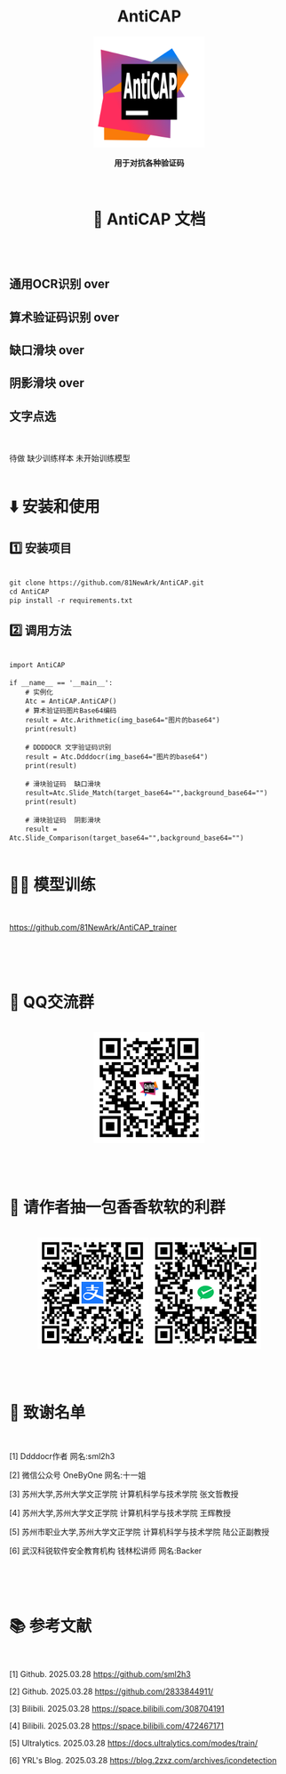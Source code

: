 <div align="center">

# AntiCAP

<img src=logo.png alt="logo" width="200" height="200">

<strong>用于对抗各种验证码</strong>

</div>


<br>

<div align="center">

# 📄 AntiCAP 文档


</div>
<br>
<br>

## 通用OCR识别  over

## 算术验证码识别 over

## 缺口滑块 over

## 阴影滑块 over

## 文字点选

<br>
<br>
待做 缺少训练样本 未开始训练模型 

<br>
<br>

# ⬇️ 安装和使用

## 1️⃣ 安装项目

```

git clone https://github.com/81NewArk/AntiCAP.git
cd AntiCAP
pip install -r requirements.txt

```

## 2️⃣ 调用方法


```

import AntiCAP

if __name__ == '__main__':
    # 实例化
    Atc = AntiCAP.AntiCAP()
    # 算术验证码图片Base64编码
    result = Atc.Arithmetic(img_base64="图片的base64")
    print(result)

    # DDDDOCR 文字验证码识别
    result = Atc.Ddddocr(img_base64="图片的base64")
    print(result)

    # 滑块验证码  缺口滑块
    result=Atc.Slide_Match(target_base64="",background_base64="")
    print(result)

    # 滑块验证码  阴影滑块
    result = Atc.Slide_Comparison(target_base64="",background_base64="")
   
  ```

# 💪🏼 模型训练

<br>

https://github.com/81NewArk/AntiCAP_trainer

<br>
<br>
<br>

# 🐧 QQ交流群

<br>

<div align="center">

<img src="https://github.com/81NewArk/AntiCAP_trainer/raw/main/docs/QQ_Group.png" alt="QQGroup" width="200" height="200">

</div>


<br>
<br>
<br>

# 🚬 请作者抽一包香香软软的利群
<br>

<div align="center">

<img src="https://github.com/81NewArk/AntiCAP_trainer/raw/main/docs/Ali.png" alt="Ali" width="200" height="200">
<img src="https://github.com/81NewArk/AntiCAP_trainer/blob/main/docs/Wx.png" alt="Wx" width="200" height="200">

</div>

<br>
<br>
<br>

# 🫰 致谢名单
<br>

[1] Ddddocr作者 网名:sml2h3


[2] 微信公众号 OneByOne 网名:十一姐


[3] 苏州大学,苏州大学文正学院 计算机科学与技术学院 张文哲教授


[4] 苏州大学,苏州大学文正学院 计算机科学与技术学院 王辉教授


[5] 苏州市职业大学,苏州大学文正学院 计算机科学与技术学院 陆公正副教授


[6] 武汉科锐软件安全教育机构 钱林松讲师 网名:Backer



<br>
<br>
<br>

# 📚 参考文献
<br>




[1] Github. 2025.03.28 https://github.com/sml2h3


[2] Github. 2025.03.28 https://github.com/2833844911/


[3] Bilibili. 2025.03.28 https://space.bilibili.com/308704191


[4] Bilibili. 2025.03.28 https://space.bilibili.com/472467171


[5] Ultralytics. 2025.03.28 https://docs.ultralytics.com/modes/train/


[6] YRL's Blog. 2025.03.28 https://blog.2zxz.com/archives/icondetection



